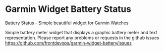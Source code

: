 # Garmin Widget Battery Status
Battery Status - Simple beautiful widget for Garmin Watches

Simple battery meter widget that displays a graphic battery meter and text representation.
Please report any problems or requests in the github issues https://github.com/frontdevops/garmin-widget-battery/issues

